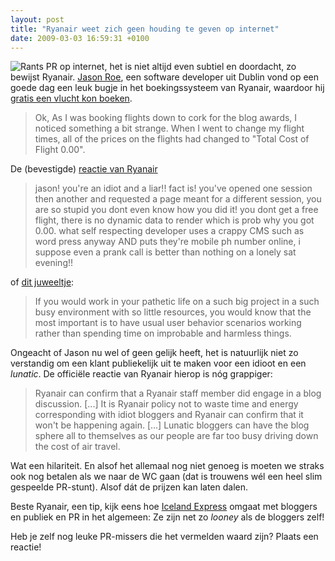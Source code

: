 ```yaml
---
layout: post
title: "Ryanair weet zich geen houding te geven op internet"
date: 2009-03-03 16:59:31 +0100
---
```


![Rants](https://www.dropbox.com/s/1s7xc0845bbg24t/rants.gif?dl=1) PR op
internet, het is niet altijd even subtiel en doordacht, zo bewijst Ryanair.
[Jason Roe](http://www.jason-roe.com/), een software developer uit Dublin vond
op een goede dag een leuk bugje in het boekingssysteem van Ryanair, waardoor
hij [gratis een vlucht kon
boeken](http://www.jason-roe.com/blog/free-ryanair-free-flight-bug/).

> Ok, As I was booking flights down to cork for the blog awards, I noticed
> something a bit strange. When I went to change my flight times, all of the
> prices on the flights had changed to "Total Cost of Flight 0.00".

De (bevestigde) [reactie van
Ryanair](http://www.jason-roe.com/blog/free-ryanair-free-flight-bug/#comment-9479?)

> jason! you're an idiot and a liar!! fact is! you've opened one session then
> another and requested a page meant for a different session, you are so stupid
> you dont even know how you did it! you dont get a free flight, there is no
> dynamic data to render which is prob why you got 0.00. what self respecting
> developer uses a crappy CMS such as word press anyway AND puts they're mobile
> ph number online, i suppose even a prank call is better than nothing on a
> lonely sat evening!!

of [dit
juweeltje](http://www.jason-roe.com/blog/free-ryanair-free-flight-bug/#comment-9495):

> If you would work in your pathetic life on a such big project in a such busy
> environment with so little resources, you would know that the most important
> is to have usual user behavior scenarios working rather than spending time on
> improbable and harmless things.

Ongeacht of Jason nu wel of geen gelijk heeft, het is natuurlijk niet zo
verstandig om een klant publiekelijk uit te maken voor een idioot en een
_lunatic_. De officiële reactie van Ryanair hierop is nóg grappiger:

> Ryanair can confirm that a Ryanair staff member did engage in a blog
> discussion. [...] It is Ryanair policy not to waste time and energy
> corresponding with idiot bloggers and Ryanair can confirm that it won't be
> happening again.  [...] Lunatic bloggers can have the blog sphere all to
> themselves as our people are far too busy driving down the cost of air
> travel.

Wat een hilariteit. En alsof het allemaal nog niet genoeg is moeten we straks
ook nog betalen als we naar de WC gaan (dat is trouwens wél een heel slim
gespeelde PR-stunt). Alsof dát de prijzen kan laten dalen.

Beste Ryanair, een tip, kijk eens hoe [Iceland
Express](http://blog.icelandexpress.com/) omgaat met bloggers en publiek en PR
in het algemeen: Ze zijn net zo _looney_ als de bloggers zelf!

Heb je zelf nog leuke PR-missers die het vermelden waard zijn? Plaats een
reactie!
